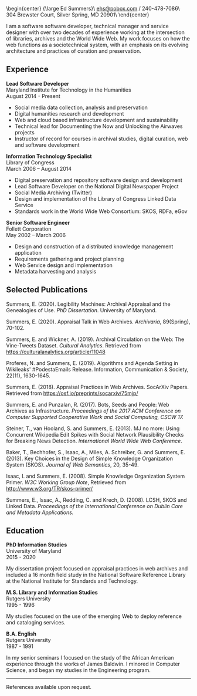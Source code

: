 \begin{center}
{\large Ed Summers}\\
ehs@pobox.com / 240-478-7086\\
304 Brewster Court, Silver Spring, MD 20901\\
\end{center}

I am a software software developer, technical manager and service designer with
over two decades of experience working at the intersection of libraries,
archives and the World Wide Web. My work focuses on how the web functions as
a sociotechnical system, with an emphasis on its evolving architecture and
practices of curation and preservation.

## Experience

**Lead Software Developer**  
Maryland Institute for Technology in the Humanities  
August 2014 - Present

* Social media data collection, analysis and preservation
* Digital humanities research and development
* Web and cloud based infrastructure development and sustainability
* Technical lead for Documenting the Now and Unlocking the Airwaves projects
* Instructor of record for courses in archival studies, digital curation, web and
  software development

**Information Technology Specialist**  
Library of Congress  
March 2006 – August 2014

* Digital preservation and repository software design and development
* Lead Software Developer on the National Digital Newspaper Project
* Social Media Archiving (Twitter)
* Design and implementation of the Library of Congress Linked Data Service
* Standards work in the World Wide Web Consortium: SKOS, RDFa, eGov

**Senior Software Engineer**  
Follett Corporation  
May 2002 – March 2006

* Design and construction of a distributed knowledge management application
* Requirements gathering and project planning
* Web Service design and implementation
* Metadata harvesting and analysis

## Selected Publications

Summers, E. (2020). Legibility Machines: Archival Appraisal and the Genealogies
of Use. *PhD Dissertation*. University of Maryland.

Summers, E. (2020). Appraisal Talk in Web Archives. *Archivaria*, 89(Spring),
70-102. 

Summers, E. and Wickner, A. (2019). Archival Circulation on the Web: The
Vine-Tweets Dataset. *Cultural Analytics*. Retrieved from
https://culturalanalytics.org/article/11048

Proferes, N. and Summers, E. (2019). Algorithms and Agenda Setting in
Wikileaks' #PodestaEmails Release. Information, Communication \& Society,
22(11), 1630-1645.

Summers, E. (2018). Appraisal Practices in Web Archives. SocArXiv Papers.
Retrieved from https://osf.io/preprints/socarxiv/75mjp/

Summers, E. and Punzalan, R. (2017). Bots, Seeds and People: Web Archives as
Infrastructure. *Proceedings of the 2017 ACM Conference on Computer Supported
Cooperative Work and Social Computing, CSCW 17.*

Steiner, T., van Hooland, S. and Summers, E. (2013). MJ no more: Using
Concurrent Wikipedia Edit Spikes with Social Network Plausibility Checks for
Breaking News Detection. *International World Wide Web Conference*.

Baker, T., Bechhofer, S., Isaac, A., Miles, A. Schreiber, G. and Summers, E.
(2013). Key Choices in the Design of Simple Knowledge Organization System
(SKOS). *Journal of Web Semantics*, 20, 35-49.

Isaac, I. and Summers, E. (2008). Simple Knowledge Organization System Primer.
*W3C Working Group Note*, Retrieved from http://www.w3.org/TR/skos-primer/

Summers, E., Issac, A., Redding, C. and Krech, D. (2008). LCSH, SKOS and Linked
Data. *Proceedings of the International Conference on Dublin Core and Metadata
Applications.*

## Education

**PhD Information Studies**  
University of Maryland  
2015 - 2020

My dissertation project focused on appraisal practices in web archives and
included a 16 month field study in the National Software Reference Library at
the National Institute for Standards and Technology.

**M.S. Library and Information Studies**  
Rutgers University  
1995 - 1996

My studies focused on the use of the emerging Web to deploy reference and cataloging services.

**B.A. English**  
Rutgers University  
1987 - 1991

In my senior seminars I focused on the study of the African American experience through the works of James Baldwin. I minored in Computer Science, and began my studies in the Engineering program.

---

References available upon request.
